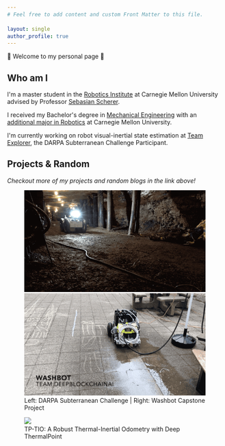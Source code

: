 ```yaml
---
# Feel free to add content and custom Front Matter to this file.

layout: single
author_profile: true
---
```


:star2: Welcome to my personal page :star2:

## Who am I

I'm a master student in the [Robotics Institute](https://www.ri.cmu.edu/)
at Carnegie Mellon University advised by Professor
[Sebasian Scherer](https://www.ri.cmu.edu/ri-faculty/sebastian-scherer/).

I received my Bachelor's degree in
[Mechanical Engineering](https://www.meche.engineering.cmu.edu/) with an
[additional major in Robotics](https://www.ri.cmu.edu/education/academic-programs/undergraduate-options/)
at Carnegie Mellon University.

I'm currently working on robot visual-inertial state estimation at
[Team Explorer](https://www.subt-explorer.com/),
the DARPA Subterranean Challenge Participant.

## Projects & Random

_Checkout more of my projects and random blogs in the link above!_

<figure class="half">
	<img src="/assets/images/index_images/subT.gif">
	<img src="/assets/images/index_images/washbot_demo.gif">
	<figcaption>Left: DARPA Subterranean Challenge | Right: Washbot Capstone 
                Project</figcaption>
</figure>

<figure>
	<img src="/assets/images/index_images/tptio.gif">
	<figcaption>TP-TIO: A Robust Thermal-Inertial Odometry with Deep ThermalPoint</figcaption>
</figure>

